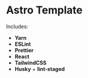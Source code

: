 # Astro Template

Includes:

- **Yarn**
- **ESLint**
- **Prettier**
- **React**
- **TailwindCSS**
- **Husky** + **lint-staged**
